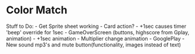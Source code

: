 Color Match
=======
Stuff to Do:
	- Get Sprite sheet working
	- Card action? 
	- +1sec causes timer 'beep' override for 1sec
	- GameOverScreen (buttons, highscore from Gplay, animation)
	- +1sec animation
	- Multiplier change animation
	- GooglePlay
	- New sound mp3's and mute button(functionality, images instead of text)
	
	